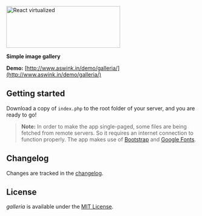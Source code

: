 [<img src="http://cdn.aswink.in/content/img/galleria.jpg" alt="React virtualized" data-canonical-src="http://cdn.aswink.in/content/img/galleria.jpg" width="300" height="110" />](http://aswinkalarickal.github.io/galleria/)

**Simple image gallery**

**Demo:** [http://www.aswink.in/demo/galleria/](http://www.aswink.in/demo/galleria/)

Getting started
---------------
Download a copy of `index.php` to the root folder of your server, and you are ready to go!

>**Note:**
>In order to make the app single-paged, some files are being fetched from remote servers.
>So it requires an internet connection to function properly.
>The app makes use of [Bootstrap](http://getbootstrap.com/) and [Google Fonts](https://www.google.com/fonts).

Changelog
---------
Changes are tracked in the [changelog](https://github.com/aswinkalarickal/galleria/blob/master/CHANGELOG.md).

License
-------
*galleria* is available under the [MIT License](https://github.com/aswinkalarickal/galleria/blob/master/LICENSE.md).
